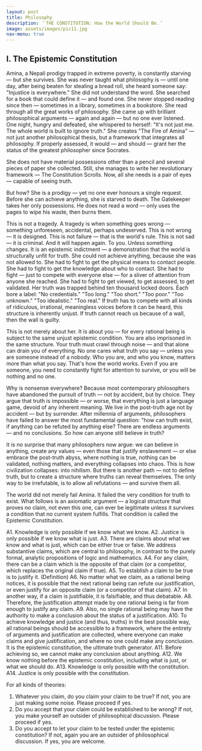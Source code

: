 ```yaml
---
layout: post
title: Philosophy
description: ＇THE CONSTITUTION: How the World Should Be.＇
image: assets/images/pic11.jpg
nav-menu: true
---
```


## I. The Epistemic Constitution

Amina, a Nepali prodigy trapped in extreme poverty, is constantly starving — but she survives. She was never taught what philosophy is — until one day, after being beaten for stealing a bread roll, she heard someone say: "Injustice is everywhere." She did not understand the word. She searched for a book that could define it — and found one. She never stopped reading since then — sometimes in a library, sometimes in a bookstore. She read through all the great works of philosophy. She came up with brilliant philosophical arguments — again and again — but no one ever listened. One night, hungry and defeated, she whispered to herself: "It's not just me. The whole world is built to ignore truth." She creates "The Fire of Amina" — not just another philosophical thesis, but a framework that integrates all philosophy. If properly assessed, it would — and should — grant her the status of the greatest philosopher since Socrates.

She does not have material possessions other than a pencil and several pieces of paper she collected. Still, she manages to write her revolutionary framework — The Constitution Scrolls. Now, all she needs is a pair of eyes — capable of seeing truth. 

But how? She is a prodigy — yet no one ever honours a single request. Before she can achieve anything, she is starved to death. The Gatekeeper takes her only possessions. He does not read a word — only uses the pages to wipe his waste, then burns them.

This is not a tragedy. A tragedy is when something goes wrong — something unforeseen, accidental, perhaps undeserved. This is not wrong — it is designed. This is not failure — that is the world's rule. This is not sad — it is criminal. And it will happen again. To you. Unless something changes. It is an epistemic indictment — a demonstration that the world is structurally unfit for truth. She could not achieve anything, because she was not allowed to. She had to fight to get the physical means to contact people. She had to fight to get the knowledge about who to contact. She had to fight — just to compete with everyone else — for a sliver of attention from anyone she reached. She had to fight to get viewed, to get assessed, to get validated. Her truth was trapped behind ten thousand locked doors. Each bore a label: "No credentials." "Too long." "Too short." "Too poor." "Too unknown." "Too idealistic." "Too real." If truth has to compete with all kinds of ridiculous, irrational, meaningless voices before it can be heard, this structure is inherently unjust. If truth cannot reach us because of a wall, then the wall is guilty.

This is not merely about her. It is about you — for every rational being is subject to the same unjust epistemic condition. You are also imprisoned in the same structure. Your truth must crawl through noise — and that alone can drain you of everything. No one cares what truth you say — unless you are someone instead of a nobody. Who you are, and who you know, matters more than what you say. That's how the world works. Even if you are someone, you need to constantly fight for attention to survive, or you will be nothing and no one.  

Why is nonsense everywhere? Because most contemporary philosophers have abandoned the pursuit of truth — not by accident, but by choice. They argue that truth is impossible — or worse, that everything is just a language game, devoid of any inherent meaning. We live in the post-truth age not by accident — but by surrender. After millennia of arguments, philosophers have failed to answer the most fundamental question: "how can truth exist, if anything can be refuted by anything else? There are endless arguments — and no conclusions. So how can anyone still believe in truth?

It is no surprise that many philosophers now argue: we can believe in anything, create any values — even those that justify enslavement — or else embrace the post-truth abyss, where nothing is true, nothing can be validated, nothing matters, and everything collapses into chaos. This is how civilization collapses: into nihilism. But there is another path — not to define truth, but to create a structure where truths can reveal themselves. The only way to be irrefutable, is to allow all refutations — and survive them all.

The world did not merely fail Amina. It failed the very condition for truth to exist. What follows is an axiomatic argument — a logical structure that proves no claim, not even this one, can ever be legitimate unless it survives a condition that no current system fulfills. That condition is called the Epistemic Constitution.

A1. Knowledge is only possible if we know what we know. 
A2. Justice is only possible if we know what is just. 
A3. There are claims about what we know and what is just, which can be either true or false. 
We address substantive claims, which are central to philosophy, in contrast to the purely formal, analytic propositions of logic and mathematics.
A4. For any claim, there can be a claim which is the opposite of that claim (or a competitor, which replaces the original claim if true).
A5. To establish a claim to be true is to justify it. (Definition) 
A6. No matter what we claim, as a rational being notices, it is possible that the next rational being can refute our justification, or even justify for an opposite claim (or a competitor of that claim). 
A7. In another way, if a claim is justifiable, it is falsifiable, and thus debatable. 
A8. Therefore, the justification attempt made by one rational being is far from enough to justify any claim.
A9. Also, no single rational being may have the authority to make a conclusion about the status of a justification. 
A10. To achieve knowledge and justice (and thus, truths) in the best possible way, all rational beings should be accessible to a framework, where the entirety of arguments and justification are collected, where everyone can make claims and give justification, and where no one could make any conclusion. It is the epistemic constitution, the ultimate truth generator. 
A11. Before achieving so, we cannot make any conclusion about anything. 
A12. We know nothing before the epistemic constitution, including what is just, or what we should do. 
A13. Knowledge is only possible with the constitution. 
A14. Justice is only possible with the constitution. 

For all kinds of theories:
1. Whatever you claim, do you claim your claim to be true? If not, you are just making some noise. Please proceed if yes. 
2. Do you accept that your claim could be established to be wrong? If not, you make yourself an outsider of philosophical discussion. Please proceed if yes. 
3. Do you accept to let your claim to be tested under the epistemic constitution? If not, again you are an outsider of philosophical discussion. If yes, you are welcome. 
